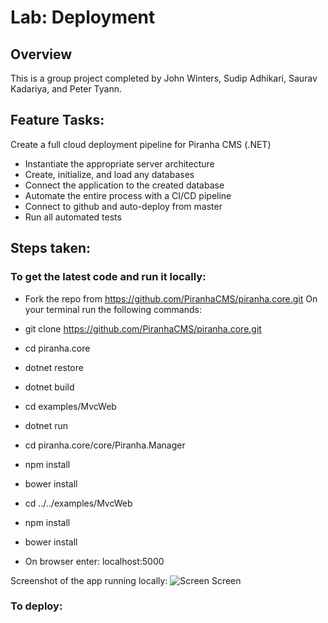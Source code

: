 # Lab: Deployment

## Overview
This is a group project completed by John Winters, Sudip Adhikari, Saurav Kadariya, and Peter Tyann.

## Feature Tasks:
Create a full cloud deployment pipeline for Piranha CMS (.NET)
-	Instantiate the appropriate server architecture
-	Create, initialize, and load any databases
-	Connect the application to the created database
-	Automate the entire process with a CI/CD pipeline
-	Connect to github and auto-deploy from master
-	Run all automated tests
## Steps taken:

### To get the latest code and run it locally:
- Fork the repo from https://github.com/PiranhaCMS/piranha.core.git
On your terminal run the following commands:
- git clone https://github.com/PiranhaCMS/piranha.core.git
- cd piranha.core
- dotnet restore
- dotnet build
- cd examples/MvcWeb
- dotnet run
- cd piranha.core/core/Piranha.Manager
- npm install
- bower install
- cd ../../examples/MvcWeb
- npm install
- bower install

- On browser enter: localhost:5000

Screenshot of the app running locally:
![Screen Screen]()

### To deploy:
